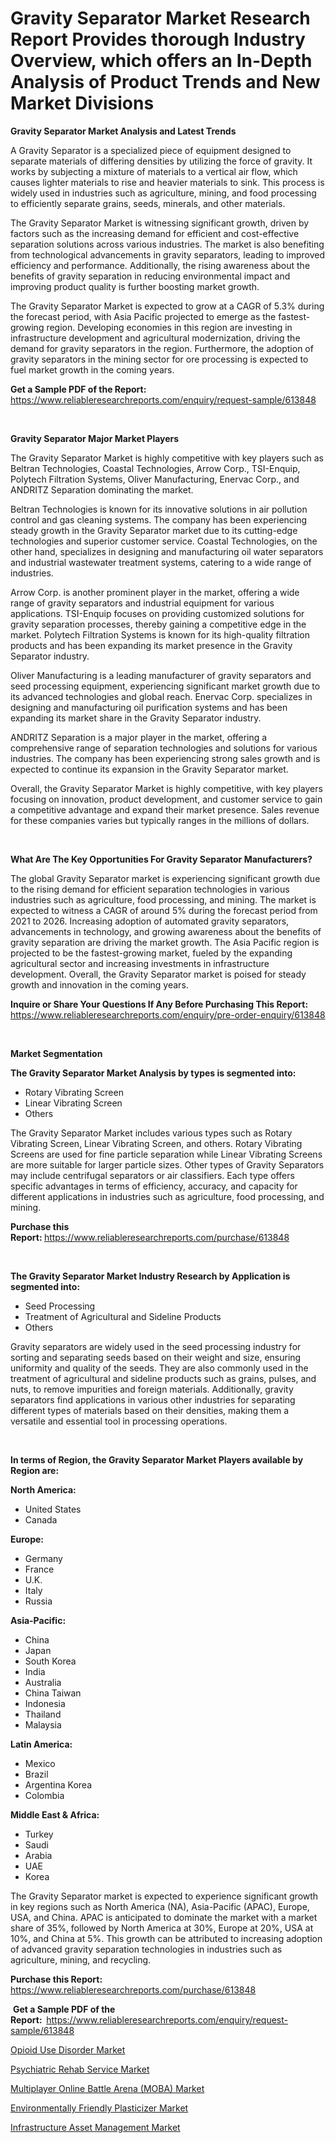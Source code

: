 <p><h1>Gravity Separator Market Research Report Provides thorough Industry Overview, which offers an In-Depth Analysis of Product Trends and New Market Divisions</h1></p><p><strong>Gravity Separator Market Analysis and Latest Trends</strong></p>
<p><p>A Gravity Separator is a specialized piece of equipment designed to separate materials of differing densities by utilizing the force of gravity. It works by subjecting a mixture of materials to a vertical air flow, which causes lighter materials to rise and heavier materials to sink. This process is widely used in industries such as agriculture, mining, and food processing to efficiently separate grains, seeds, minerals, and other materials.</p><p>The Gravity Separator Market is witnessing significant growth, driven by factors such as the increasing demand for efficient and cost-effective separation solutions across various industries. The market is also benefiting from technological advancements in gravity separators, leading to improved efficiency and performance. Additionally, the rising awareness about the benefits of gravity separation in reducing environmental impact and improving product quality is further boosting market growth.</p><p>The Gravity Separator Market is expected to grow at a CAGR of 5.3% during the forecast period, with Asia Pacific projected to emerge as the fastest-growing region. Developing economies in this region are investing in infrastructure development and agricultural modernization, driving the demand for gravity separators in the region. Furthermore, the adoption of gravity separators in the mining sector for ore processing is expected to fuel market growth in the coming years.</p></p>
<p><strong>Get a Sample PDF of the Report:&nbsp;</strong> <a href="https://www.reliableresearchreports.com/enquiry/request-sample/613848">https://www.reliableresearchreports.com/enquiry/request-sample/613848</a></p>
<p>&nbsp;</p>
<p><strong>Gravity Separator Major Market Players</strong></p>
<p><p>The Gravity Separator Market is highly competitive with key players such as Beltran Technologies, Coastal Technologies, Arrow Corp., TSI-Enquip, Polytech Filtration Systems, Oliver Manufacturing, Enervac Corp., and ANDRITZ Separation dominating the market. </p><p>Beltran Technologies is known for its innovative solutions in air pollution control and gas cleaning systems. The company has been experiencing steady growth in the Gravity Separator market due to its cutting-edge technologies and superior customer service. Coastal Technologies, on the other hand, specializes in designing and manufacturing oil water separators and industrial wastewater treatment systems, catering to a wide range of industries. </p><p>Arrow Corp. is another prominent player in the market, offering a wide range of gravity separators and industrial equipment for various applications. TSI-Enquip focuses on providing customized solutions for gravity separation processes, thereby gaining a competitive edge in the market. Polytech Filtration Systems is known for its high-quality filtration products and has been expanding its market presence in the Gravity Separator industry. </p><p>Oliver Manufacturing is a leading manufacturer of gravity separators and seed processing equipment, experiencing significant market growth due to its advanced technologies and global reach. Enervac Corp. specializes in designing and manufacturing oil purification systems and has been expanding its market share in the Gravity Separator industry. </p><p>ANDRITZ Separation is a major player in the market, offering a comprehensive range of separation technologies and solutions for various industries. The company has been experiencing strong sales growth and is expected to continue its expansion in the Gravity Separator market. </p><p>Overall, the Gravity Separator Market is highly competitive, with key players focusing on innovation, product development, and customer service to gain a competitive advantage and expand their market presence. Sales revenue for these companies varies but typically ranges in the millions of dollars.</p></p>
<p>&nbsp;</p>
<p><strong>What Are The Key Opportunities For Gravity Separator Manufacturers?</strong></p>
<p><p>The global Gravity Separator market is experiencing significant growth due to the rising demand for efficient separation technologies in various industries such as agriculture, food processing, and mining. The market is expected to witness a CAGR of around 5% during the forecast period from 2021 to 2026. Increasing adoption of automated gravity separators, advancements in technology, and growing awareness about the benefits of gravity separation are driving the market growth. The Asia Pacific region is projected to be the fastest-growing market, fueled by the expanding agricultural sector and increasing investments in infrastructure development. Overall, the Gravity Separator market is poised for steady growth and innovation in the coming years.</p></p>
<p><strong>Inquire or Share Your Questions If Any Before Purchasing This Report:</strong> <a href="https://www.reliableresearchreports.com/enquiry/pre-order-enquiry/613848">https://www.reliableresearchreports.com/enquiry/pre-order-enquiry/613848</a></p>
<p>&nbsp;</p>
<p><strong>Market Segmentation</strong></p>
<p><strong>The Gravity Separator Market Analysis by types is segmented into:</strong></p>
<p><ul><li>Rotary Vibrating Screen</li><li>Linear Vibrating Screen</li><li>Others</li></ul></p>
<p><p>The Gravity Separator Market includes various types such as Rotary Vibrating Screen, Linear Vibrating Screen, and others. Rotary Vibrating Screens are used for fine particle separation while Linear Vibrating Screens are more suitable for larger particle sizes. Other types of Gravity Separators may include centrifugal separators or air classifiers. Each type offers specific advantages in terms of efficiency, accuracy, and capacity for different applications in industries such as agriculture, food processing, and mining.</p></p>
<p><strong>Purchase this Report:&nbsp;</strong><a href="https://www.reliableresearchreports.com/purchase/613848">https://www.reliableresearchreports.com/purchase/613848</a></p>
<p>&nbsp;</p>
<p><strong>The Gravity Separator Market Industry Research by Application is segmented into:</strong></p>
<p><ul><li>Seed Processing</li><li>Treatment of Agricultural and Sideline Products</li><li>Others</li></ul></p>
<p><p>Gravity separators are widely used in the seed processing industry for sorting and separating seeds based on their weight and size, ensuring uniformity and quality of the seeds. They are also commonly used in the treatment of agricultural and sideline products such as grains, pulses, and nuts, to remove impurities and foreign materials. Additionally, gravity separators find applications in various other industries for separating different types of materials based on their densities, making them a versatile and essential tool in processing operations.</p></p>
<p>&nbsp;</p>
<p><strong>In terms of Region, the Gravity Separator Market Players available by Region are:</strong></p>
<p>
    <p> <strong> North America: </strong>
        <ul>
            <li>United States</li>
            <li>Canada</li>
        </ul>
        </p> 
    <p> <strong> Europe: </strong>
        <ul>
            <li>Germany</li>
            <li>France</li>
            <li>U.K.</li>
            <li>Italy</li>
            <li>Russia</li>
        </ul>
        </p> 
    <p> <strong> Asia-Pacific: </strong>
        <ul>
            <li>China</li>
            <li>Japan</li>
            <li>South Korea</li>
            <li>India</li>
            <li>Australia</li>
            <li>China Taiwan</li>
            <li>Indonesia</li>
            <li>Thailand</li>
            <li>Malaysia</li>
        </ul>
        </p> 
    <p> <strong> Latin America: </strong>
        <ul>
            <li>Mexico</li>
            <li>Brazil</li>
            <li>Argentina Korea</li>
            <li>Colombia</li>
        </ul>
        </p> 
    <p> <strong> Middle East & Africa: </strong>
        <ul>
            <li>Turkey</li>
            <li>Saudi</li>
            <li>Arabia</li>
            <li>UAE</li>
            <li>Korea</li>
        </ul>
    </p>
    </p>
<p><p>The Gravity Separator market is expected to experience significant growth in key regions such as North America (NA), Asia-Pacific (APAC), Europe, USA, and China. APAC is anticipated to dominate the market with a market share of 35%, followed by North America at 30%, Europe at 20%, USA at 10%, and China at 5%. This growth can be attributed to increasing adoption of advanced gravity separation technologies in industries such as agriculture, mining, and recycling.</p></p>
<p><strong>Purchase this Report: </strong><a href="https://www.reliableresearchreports.com/purchase/613848">https://www.reliableresearchreports.com/purchase/613848</a></p>
<p>&nbsp;<strong>Get a Sample PDF of the Report:&nbsp;&nbsp;</strong><a href="https://www.reliableresearchreports.com/enquiry/request-sample/613848">https://www.reliableresearchreports.com/enquiry/request-sample/613848</a></p>
<p><strong></strong></p>
<p><p><a href="https://medium.com/@cierrahayes645/opioid-use-disorder-nbsp-market-focuses-on-market-share-size-and-projected-forecast-till-2031-a5798cd5ab98">Opioid Use Disorder Market</a></p><p><a href="https://issuu.com/reportprime-2/docs/psychiatric-rehab-service-market-size-2030.pptx">Psychiatric Rehab Service Market</a></p><p><a href="https://issuu.com/reportprime-2/docs/multiplayer-online-battle-arena-moba-market-size-2">Multiplayer Online Battle Arena (MOBA) Market</a></p><p><a href="https://github.com/JameTravis/Market-Research-Report-List-3/blob/main/environmentally-friendly-plasticizer-market.md">Environmentally Friendly Plasticizer Market</a></p><p><a href="https://medium.com/@cierrahayes645/infrastructure-asset-management-market-size-and-market-trends-complete-industry-overview-2024-to-ff84be958bc1">Infrastructure Asset Management Market</a></p></p>